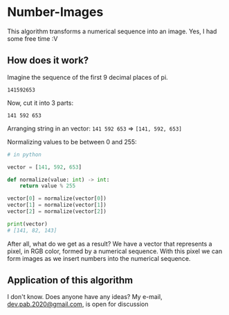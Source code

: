 
# Number-Images

This algorithm transforms a numerical sequence into an image. Yes, I had some free time :V 

## How does it work?
Imagine the sequence of the first 9 decimal places of pi.

`141592653`

Now, cut it into 3 parts:

`141 592 653`

Arranging string in an vector:
`141 592 653` => `[141, 592, 653]`

Normalizing values to be between 0 and 255:
```python 
# in python

vector = [141, 592, 653]

def normalize(value: int) -> int:
    return value % 255

vector[0] = normalize(vector[0])
vector[1] = normalize(vector[1])
vector[2] = normalize(vector[2])

print(vector)
# [141, 82, 143]

```

After all, what do we get as a result? We have a vector that represents a pixel, in RGB color, formed by a numerical sequence. With this pixel we can form images as we insert numbers into the numerical sequence.

## Application of this algorithm
I don't know. Does anyone have any ideas? My e-mail, dev.pab.2020@gmail.com, is open for discussion